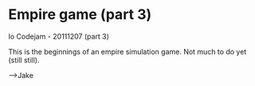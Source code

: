 Empire game (part 3)
====================
Io Codejam - 20111207 (part 3)

This is the beginnings of an empire simulation game.  Not much to do yet (still still).

-->Jake
